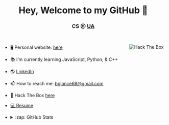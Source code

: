 <h1 align="center"> Hey, Welcome to my GitHub 👋</h1>
<h3 align="center">CS @ <a href="https://www.uakron.edu/" target="_blank">UA</a></h3>
<!--
**BrendanGlancy/BrendanGlancy** is a ✨ _special_ ✨ repository because its `README.md` (this file) appears on your GitHub profile. -->


<br>
<p align="left" margin-top="10px">
  <a href=" https://app.hackthebox.com/profile/414640">
  <img  src="http://www.hackthebox.eu/badge/image/414640" alt="Hack The Box" width="auto" align="right">
  </a>
</p>
 <p align="left">

  
- 🖥 Personal website: <a href="https://dev-port-lac.vercel.app/" target="_blank">here</a> <br>

- 📚 I’m currently learning JavaScript, Python, & C++ <br>

- 🌎 <a href="https://www.linkedin.com/in/brendan-glancy/" target="-blank">LinkedIn</a> <br>

- 📫 How to reach me: bglance68@gmail.com  <br>

- 🦠 Hack The Box <a href="https://www.hackthebox.eu/profile/414640" target="-blank">here</a>

- <a href="https://brendanglancy.github.io/Resume/" target="_blank"> 💻 Resume</a>

- <details>
  <summary>:zap: GitHub Stats</summary>

  <p> <img alt="Brendan's GitHub Stats" src="https://github-readme-stats.vercel.app/api/top-langs/?username=BrendanGlancy&hide=css,html,jupyter%20notebook,plpgsql&theme=gruvbox" /></p>
  <br>
   <p><img align="center" src="https://github-readme-stats.vercel.app/api?username=brendanglancy&theme=gruvbox" align="center"/></p>
  </details>

</p>
